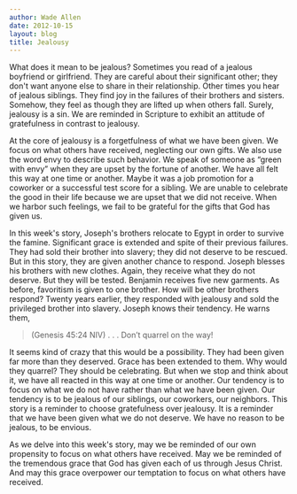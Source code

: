```yaml
---
author: Wade Allen
date: 2012-10-15
layout: blog
title: Jealousy
---
```


What does it mean to be jealous? Sometimes you read of a jealous boyfriend or girlfriend. They are careful about their significant other; they don't want anyone else to share in their relationship. Other times you hear of jealous siblings. They find joy in the failures of their brothers and sisters. Somehow, they feel as though they are lifted up when others fall. Surely, jealousy is a sin. We are reminded in Scripture to exhibit an attitude of gratefulness in contrast to jealousy. 

At the core of jealousy is a forgetfulness of what we have been given. We focus on what others have received, neglecting our own gifts. We also use the word envy to describe such behavior. We speak of someone as “green with envy” when they are upset by the fortune of another. We have all felt this way at one time or another. Maybe it was a job promotion for a coworker or a successful test score for a sibling. We are unable to celebrate the good in their life because we are upset that we did not receive. When we harbor such feelings, we fail to be grateful for the gifts that God has given us.

In this week's story, Joseph's brothers relocate to Egypt in order to survive the famine. Significant grace is extended and spite of their previous failures. They had sold their brother into slavery; they did not deserve to be rescued. But in this story, they are given another chance to respond. Joseph blesses his brothers with new clothes. Again, they receive what they do not deserve. But they will be tested. Benjamin receives five new garments. As before, favoritism is given to one brother. How will be other brothers respond? Twenty years earlier, they responded with jealousy and sold the privileged brother into slavery. Joseph knows their tendency. He warns them,

>(Genesis 45:24 NIV) . . . Don’t quarrel on the way!

It seems kind of crazy that this would be a possibility. They had been given far more than they deserved. Grace has been extended to them. Why would they quarrel? They should be celebrating. But when we stop and think about it, we have all reacted in this way at one time or another. Our tendency is to focus on what we do not have rather than what we have been given. Our tendency is to be jealous of our siblings, our coworkers, our neighbors. This story is a reminder to choose gratefulness over jealousy. It is a reminder that we have been given what we do not deserve. We have no reason to be jealous, to be envious.

As we delve into this week's story, may we be reminded of our own propensity to focus on what others have received. May we be reminded of the tremendous grace that God has given each of us through Jesus Christ. And may this grace overpower our temptation to focus on what others have received.